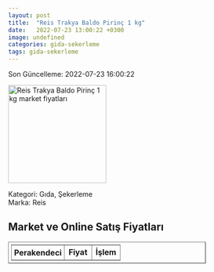 ```yaml
---
layout: post
title:  "Reis Trakya Baldo Pirinç 1 kg"
date:   2022-07-23 13:00:22 +0300
image: undefined
categories: gida-sekerleme
tags: gida-sekerleme
---
```


Son Güncelleme: 2022-07-23 16:00:22

<img src="undefined" width="200" alt="Reis Trakya Baldo Pirinç 1 kg market fiyatları" />

Kategori: Gıda, Şekerleme
<br />
Marka: Reis

<h2>Market ve Online Satış Fiyatları</h2>

<table border="1" style="padding: 5px;width:80%;">
  <tr>
    <td style="padding: 5px;"><strong>Perakendeci</strong></td>
    <td><strong>Fiyat</strong></td>
    <td><strong>İşlem</strong></td>
  </tr>
  
</table>
